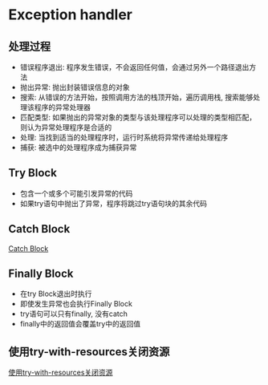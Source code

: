 # Exception handler

## 处理过程

- 错误程序退出: 程序发生错误，不会返回任何值，会通过另外一个路径退出方法
- 抛出异常: 抛出封装错误信息的对象
- 搜索: 从错误的方法开始，按照调用方法的栈顶开始，遍历调用栈, 搜索能够处理该程序的异常处理器
- 匹配类型: 如果抛出的异常对象的类型与该处理程序可以处理的类型相匹配，则认为异常处理程序是合适的
- 处理: 当找到适当的处理程序时，运行时系统将异常传递给处理程序
- 捕获: 被选中的处理程序成为捕获异常

## Try Block

- 包含一个或多个可能引发异常的代码
- 如果try语句中抛出了异常，程序将跳过try语句块的其余代码


## Catch Block

[Catch Block](Java_Exception_Catch_Block.md)

## Finally Block

- 在try Block退出时执行
- 即使发生异常也会执行Finally Block
- try语句可以只有finally, 没有catch
- finally中的返回值会覆盖try中的返回值

## 使用try-with-resources关闭资源

[使用try-with-resources关闭资源](Java_Try_With_Resources.md)
